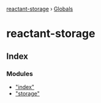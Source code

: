 [reactant-storage](README.md) › [Globals](globals.md)

# reactant-storage

## Index

### Modules

* ["index"](modules/_index_.md)
* ["storage"](modules/_storage_.md)
